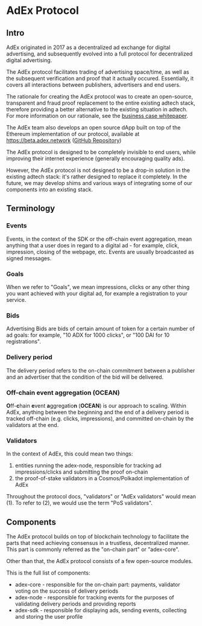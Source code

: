 # AdEx Protocol


## Intro

AdEx originated in 2017 as a decentralized ad exchange for digital advertising, and subsequently evolved into a full protocol for decentralized digital advertising.

The AdEx protocol facilitates trading of advertising space/time, as well as the subsequent verification and proof that it actually occured. Essentially, it covers all interactions between publishers, advertisers and end users.

The rationale for creating the AdEx protocol was to create an open-source, transparent and fraud proof replacement to the entire existing adtech stack, therefore providing a better alternative to the existing situation in adtech. For more information on our rationale, see the [business case whitepaper](https://www.adex.network/adex/AdEx-Whitepaper-v.8.pdf).

The AdEx team also develops an open source dApp built on top of the Ethereum implementation of our protocol, available at https://beta.adex.network ([GitHub Repository](https://github.com/AdExNetwork/adex-dapp))

The AdEx protocol is designed to be completely invisible to end users, while improving their internet experience (generally encouraging quality ads).

However, the AdEx protocol is not designed to be a drop-in solution in the existing adtech stack: it's rather designed to replace it completely. In the future, we may develop shims and various ways of integrating some of our components into an existing stack.

## Terminology

### Events

Events, in the context of the SDK or the off-chain event aggregation, mean anything that a user does in regard to a digital ad - for example, click, impression, closing of the webpage, etc. Events are usually broadcasted as signed messages.

### Goals

When we refer to "Goals", we mean impressions, clicks or any other thing you want achieved with your digital ad, for example a registration to your service.

### Bids

Advertising Bids are bids of certain amount of token for a certain number of ad goals: for example, "10 ADX for 1000 clicks", or "100 DAI for 10 registrations".

### Delivery period

The delivery period refers to the on-chain commitment between a publisher and an advertiser that the condition of the bid will be delivered.

### Off-chain event aggregation (OCEAN)

**O**ff-**c**hain **e**vent **a**ggregatio**n** (**OCEAN**) is our approach to scaling. Within AdEx, anything between the beginning and the end of a delivery period is tracked off-chain (e.g. clicks, impressions), and committed on-chain by the validators at the end.

### Validators

In the context of AdEx, this could mean two things:

1) entities running the adex-node, responsible for tracking ad impressions/clicks and submitting the proof on-chain
2) the proof-of-stake validators in a Cosmos/Polkadot implementation of AdEx

Throughout the protocol docs, "validators" or "AdEx validators" would mean (1). To refer to (2), we would use the term "PoS validators".

## Components

The AdEx protocol builds on top of blockchain technology to facilitate the parts that need achieving consensus in a trustless, decentralized manner. This part is commonly referred as the "on-chain part" or "adex-core".

Other than that, the AdEx protocol consists of a few open-source modules.

This is the full list of components:

* adex-core - responsible for the on-chain part: payments, validator voting on the success of delivery periods
* adex-node - responsible for tracking events for the purposes of validating delivery periods and providing reports
* adex-sdk - responsible for displaying ads, sending events, collecting and storing the user profile
